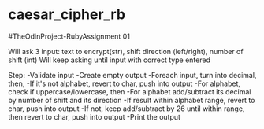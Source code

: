 # caesar_cipher_rb

#TheOdinProject-RubyAssignment 01

Will ask 3 input: text to encrypt(str), shift direction (left/right), number of shift (int)
Will keep asking until input with correct type entered

Step:
-Validate input
-Create empty output
-Foreach input, turn into decimal, then,
-If it's not alphabet, revert to char, push into output
-For alphabet, check if uppercase/lowercase, then
-For alphabet add/subtract its decimal by number of shift and its direction
-If result within alphabet range, revert to char, push into output
-If not, keep add/subtract by 26 until within range, then revert to char, push into output
-Print the output
